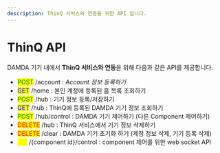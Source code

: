 ```yaml
---
description: ThinQ 서비스와 연동을 위한 API 입니다.
---
```


# ThinQ API

DAMDA 기기 내에서 **ThinQ 서비스와 연동**을 위해 다음과 같은 API를 제공합니다.&#x20;

* <mark style="color:green;">POST</mark> /account : _Account 정보 등록하기_&#x20;
* <mark style="color:blue;">GET</mark> /home : 본인 계정에 등록된 홈 목록 조회하기
* <mark style="color:green;">POST</mark> /hub : 기기 정보 등록/저장하기
* <mark style="color:blue;">GET</mark> /hub : ThinQ에 등록된 DAMDA 기기 정보 조회하기
* <mark style="color:green;">POST</mark> /hub/control : DAMDA 기기 제어하기 (다른 Component 제어하기)
* <mark style="color:red;">DELETE</mark> /hub : ThinQ 서비스에서 기기 정보 삭제하기
* <mark style="color:red;">DELETE</mark> /clear : DAMDA 기기 초기화 하기 (계정 정보 삭제, 기기 등록 삭제)
* <mark style="color:yellow;">WS</mark> /{component id}/control : component 제어를 위한 web socket API
